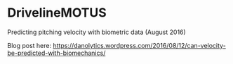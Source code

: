 # DrivelineMOTUS
Predicting pitching velocity with biometric data (August 2016)

Blog post here: https://danolytics.wordpress.com/2016/08/12/can-velocity-be-predicted-with-biomechanics/
